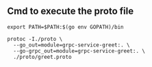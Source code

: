 ## Cmd to execute the proto file

```
export PATH=$PATH:$(go env GOPATH)/bin

protoc -I./proto \
  --go_out=module=grpc-service-greet:. \
  --go-grpc_out=module=grpc-service-greet:. \
  ./proto/greet.proto
```
